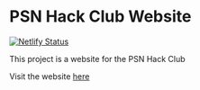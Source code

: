 # PSN Hack Club Website
[![Netlify Status](https://api.netlify.com/api/v1/badges/18b91255-f446-4f21-909a-15f78fe0ca8e/deploy-status)](https://app.netlify.com/sites/psnhackclub/deploys)

This project is a website for the PSN Hack Club  
  
Visit the website [here](https://psnhackclub.netlify.app/)
